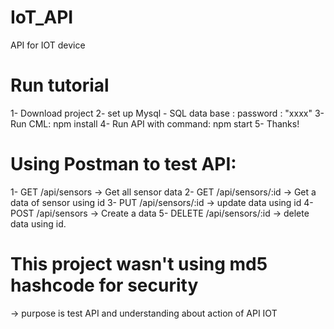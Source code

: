# IoT_API
API for IOT device
# Run tutorial
1- Download project 
2- set up Mysql - SQL data base : password : "xxxx"
3- Run CML: npm install
4- Run API with command: npm start
5- Thanks!

# Using Postman to test API:
1- GET /api/sensors -> Get all sensor data
2- GET /api/sensors/:id -> Get a data of sensor using id
3- PUT /api/sensors/:id -> update data using id
4- POST /api/sensors -> Create a data
5- DELETE /api/sensors/:id -> delete data using id.

# This project wasn't using md5 hashcode for security 
-> purpose is test API and understanding about action of API IOT
